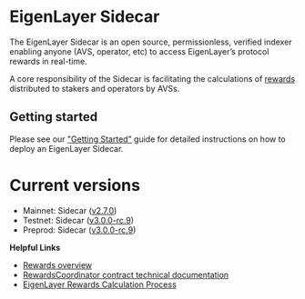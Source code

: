 # EigenLayer Sidecar

The EigenLayer Sidecar is an open source, permissionless, verified indexer enabling anyone (AVS, operator, etc) to access EigenLayer’s protocol rewards in real-time.

A core responsibility of the Sidecar is facilitating the calculations of [rewards](https://docs.eigenlayer.xyz/eigenlayer/rewards-claiming/rewards-claiming-overview) distributed to stakers and operators by AVSs.

## Getting started

Please see our ["Getting Started"](https://sidecar-docs.eigenlayer.xyz/docs/sidecar/running/getting-started) guide for detailed instructions on how to deploy an EigenLayer Sidecar.

# Current versions

* Mainnet: Sidecar ([v2.7.0](https://github.com/Layr-Labs/sidecar/releases/tag/v2.7.0))
* Testnet: Sidecar ([v3.0.0-rc.9](https://github.com/Layr-Labs/sidecar/releases/tag/v3.0.0-rc.9))
* Preprod: Sidecar ([v3.0.0-rc.9](https://github.com/Layr-Labs/sidecar/releases/tag/v3.0.0-rc.9))

**Helpful Links**

* [Rewards overview](https://docs.eigenlayer.xyz/eigenlayer/rewards-claiming/rewards-claiming-overview)
* [RewardsCoordinator contract technical documentation](https://github.com/Layr-Labs/eigenlayer-contracts/blob/dev/docs/core/RewardsCoordinator.md)
* [EigenLayer Rewards Calculation Process](https://hackmd.io/u-NHKEvtQ7m7CVDb4_42bA)


